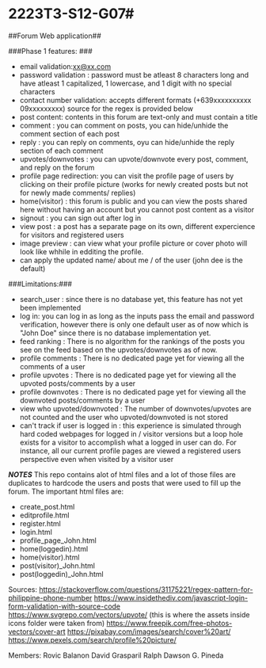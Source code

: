 # 2223T3-S12-G07#
##Forum Web application##

###Phase 1 features: ###

* email validation:xx@xx.com
* password validation : password must be atleast 8 characters long and have atleast 1 capitalized, 1 lowercase, and 1 digit with no special characters
* contact number validation: accepts different formats (+639xxxxxxxxxx   09xxxxxxxxx) source for the regex is provided below
* post content: contents in this forum are text-only and must contain a title
* comment : you can comment on posts, you can hide/unhide the comment section of each post
* reply : you can reply on comments, oyu can hide/unhide the reply section of each comment
* upvotes/downvotes : you can upvote/downvote every post, comment, and reply on the forum
* profile page redirection: you can visit the profile page of users by clicking on their profile picture (works for newly created posts but not for newly made comments/ replies)
* home(visitor) : this forum is public and you can view the posts shared here without having an account but you cannot post content as a visitor
* signout : you can sign out after log in
* view post : a post has a separate page on its own, different expercience for visitors and registered users
* image preview : can view what your profile picture or cover photo will look like whhile in edditing the profile. 
* can apply the  updated name/ about me / of the user (john dee is the default)


###Limitations:###

* search_user : since there is no database yet, this feature has not yet been implemented
* log in: you can log in as long as the inputs pass the email and password verification, 
        however there is only one default user as of now which is "John Doe" since 
        there is no database implementation yet.
* feed ranking : There is no algorithm for the rankings of the posts you see on the feed based on the upvotes/downvotes as of now.
* profile comments : There is no dedicated page yet for viewing all the comments of a user
* profile upvotes : There is no dedicated page yet for viewing all the upvoted posts/comments by a user
* profile downvotes : There is no dedicated page yet for viewing all the downvoted posts/comments by a user
* view who upvoted/downvoted : The number of downvotes/upvotes are not counted and the user who upvoted/downvoted is not stored
* can't track if user is logged in : this experience is simulated through hard coded webpages for logged in / visitor versions but a loop hole exists for a visitor to accomplish what a logged in user can do. For instance, all our current profile pages are viewed a registered users perspective even when visited by a visitor user


***NOTES***
This repo contains alot of html files and a lot of those files are duplicates to hardcode the users and posts that were used to fill up the forum.
The important html files are: 
* create_post.html
* editprofile.html
* register.html
* login.html
* profile_page_John.html
* home(loggedin).html
* home(visitor).html
* post(visitor)_John.html
* post(loggedin)_John.html

Sources:
https://stackoverflow.com/questions/31175221/regex-pattern-for-philippine-phone-number
https://www.insidethediv.com/javascript-login-form-validation-with-source-code
https://www.svgrepo.com/vectors/upvote/ (this is where the assets inside icons folder were taken from)
https://www.freepik.com/free-photos-vectors/cover-art
https://pixabay.com/images/search/cover%20art/
https://www.pexels.com/search/profile%20picture/

Members:
Rovic Balanon
David Grasparil
Ralph Dawson G. Pineda
